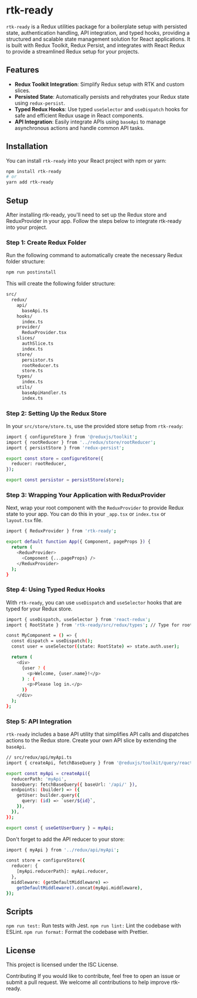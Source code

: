 # rtk-ready

`rtk-ready` is a Redux utilities package for a boilerplate setup with persisted state, authentication handling, API integration, and typed hooks, providing a structured and scalable state management solution for React applications. It is built with Redux Toolkit, Redux Persist, and integrates with React Redux to provide a streamlined Redux setup for your projects.

## Features

- **Redux Toolkit Integration**: Simplify Redux setup with RTK and custom slices.
- **Persisted State**: Automatically persists and rehydrates your Redux state using `redux-persist`.
- **Typed Redux Hooks**: Use typed `useSelector` and `useDispatch` hooks for safe and efficient Redux usage in React components.
- **API Integration**: Easily integrate APIs using `baseApi` to manage asynchronous actions and handle common API tasks.

## Installation

You can install `rtk-ready` into your React project with npm or yarn:

```bash
npm install rtk-ready
# or
yarn add rtk-ready
```

## Setup
After installing rtk-ready, you'll need to set up the Redux store and ReduxProvider in your app. Follow the steps below to integrate rtk-ready into your project.

### Step 1: Create Redux Folder
Run the following command to automatically create the necessary Redux folder structure:

```bash
npm run postinstall
```

This will create the following folder structure:

```bash
src/
  redux/
    api/
      baseApi.ts
    hooks/
      index.ts
    provider/
      ReduxProvider.tsx
    slices/
      authSlice.ts
      index.ts
    store/
      persistor.ts
      rootReducer.ts
      store.ts
    types/
      index.ts
    utils/
      baseApiHandler.ts
      index.ts
```

### Step 2: Setting Up the Redux Store
In your `src/store/store.ts`, use the provided store setup from `rtk-ready`:

```bash
import { configureStore } from '@reduxjs/toolkit';
import { rootReducer } from '../redux/store/rootReducer';
import { persistStore } from 'redux-persist';

export const store = configureStore({
  reducer: rootReducer,
});

export const persistor = persistStore(store);
```

### Step 3: Wrapping Your Application with ReduxProvider
Next, wrap your root component with the `ReduxProvider` to provide Redux state to your app. You can do this in your `_app.tsx` or `index.tsx` or `layout.tsx` file.

```bash
import { ReduxProvider } from 'rtk-ready';

export default function App({ Component, pageProps }) {
  return (
    <ReduxProvider>
      <Component {...pageProps} />
    </ReduxProvider>
  );
}
```

### Step 4: Using Typed Redux Hooks
With `rtk-ready`, you can use `useDispatch` and `useSelector` hooks that are typed for your Redux store.

```bash
import { useDispatch, useSelector } from 'react-redux';
import { RootState } from 'rtk-ready/src/redux/types'; // Type for root state

const MyComponent = () => {
  const dispatch = useDispatch();
  const user = useSelector((state: RootState) => state.auth.user);

  return (
    <div>
      {user ? (
        <p>Welcome, {user.name}!</p>
      ) : (
        <p>Please log in.</p>
      )}
    </div>
  );
};
```
### Step 5: API Integration
`rtk-ready` includes a base API utility that simplifies API calls and dispatches actions to the Redux store. Create your own API slice by extending the `baseApi`.


```bash 
// src/redux/api/myApi.ts
import { createApi, fetchBaseQuery } from '@reduxjs/toolkit/query/react';

export const myApi = createApi({
  reducerPath: 'myApi',
  baseQuery: fetchBaseQuery({ baseUrl: '/api/' }),
  endpoints: (builder) => ({
    getUser: builder.query({
      query: (id) => `user/${id}`,
    }),
  }),
});

export const { useGetUserQuery } = myApi;
```

Don't forget to add the API reducer to your store:

```bash
import { myApi } from '../redux/api/myApi';

const store = configureStore({
  reducer: {
    [myApi.reducerPath]: myApi.reducer,
  },
  middleware: (getDefaultMiddleware) =>
    getDefaultMiddleware().concat(myApi.middleware),
});
```

## Scripts
`npm run test:` Run tests with Jest.
`npm run lint:` Lint the codebase with ESLint.
`npm run format:` Format the codebase with Prettier.

## License
This project is licensed under the ISC License.

Contributing
If you would like to contribute, feel free to open an issue or submit a pull request. We welcome all contributions to help improve rtk-ready.